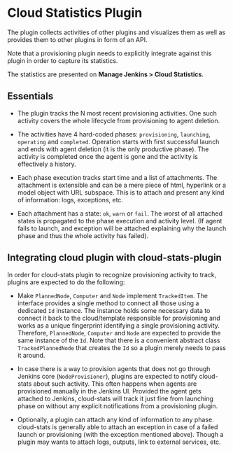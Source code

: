 # Cloud Statistics Plugin

The plugin collects activities of other plugins and visualizes them as well as
provides them to other plugins in form of an API.

Note that a provisioning plugin needs to explicitly integrate against this plugin
in order to capture its statistics.

The statistics are presented on **Manage Jenkins > Cloud Statistics**.

## Essentials

- The plugin tracks the N most recent provisioning activities. One such
activity covers the whole lifecycle from provisioning to agent deletion.

- The activities have 4 hard-coded phases: `provisioning`, `launching`,
`operating` and `completed`. Operation starts with first successful launch and
ends with agent deletion (it is the only productive phase). The activity
is completed once the agent is gone and the activity is effectively a
history.

- Each phase execution tracks start time and a list of attachments. The attachment
is extensible and can be a mere piece of html, hyperlink or a model object with
URL subspace. This is to attach and present any kind of information: logs, exceptions,
etc.

- Each attachment has a state: `ok`, `warn` or `fail`. The worst of all
attached states is propagated to the phase execution and activity level. (If
agent fails to launch, and exception will be attached explaining why the
launch phase and thus the whole activity has failed).

## Integrating cloud plugin with cloud-stats-plugin

In order for cloud-stats plugin to recognize provisioning activity to track,
plugins are expected to do the following:

- Make `PlannedNode`, `Computer` and `Node` implement `TrackedItem`. The interface
provides a single method to connect all those using a dedicated `Id` instance. The
instance holds some necessary data to connect it back to the cloud/template
responsible for provisioning and works as a unique fingerprint identifying a single provisioning
activity. Therefore, `PlannedNode`, `Computer` and `Node` are expected to provide
the same instance of the `Id`. Note that there is a convenient abstract class
`TrackedPlannedNode` that creates the `Id` so a plugin merely needs to pass it around.

- In case there is a way to provision agents that does not go through Jenkins
core (`NodeProvisioner`), plugins are expected to notify cloud-stats about such
activity. This often happens when agents are provisioned manually in the Jenkins UI.
Provided the agent gets attached to Jenkins, cloud-stats will track it just fine from launching
phase on without any explicit notifications from a provisioning plugin.

- Optionally, a plugin can attach any kind of information to any phase.
cloud-stats is generally able to attach an exception in case of a failed launch or provisioning
(with the exception mentioned above). Though a plugin may wants to attach logs, outputs,
link to external services, etc.
